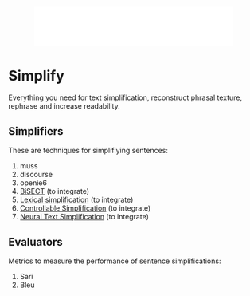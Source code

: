 <p align="center">
    <br>
    <img src="docs/source/images/simplify-logos_white.png" width="400"/>
    <br>
<p>

# Simplify

Everything you need for text simplification, reconstruct phrasal texture, rephrase and increase readability.

## Simplifiers 

These are techniques for simplifiying sentences:

1. muss
2. discourse
3. openie6
4. [BiSECT](https://github.com/mounicam/BiSECT) (to integrate)
5. [Lexical simplification](https://github.com/mounicam/lexical_simplification) (to integrate)  
6. [Controllable Simplification](https://github.com/mounicam/controllable_simplification) (to integrate)
7. [Neural Text Simplification](https://github.com/senisioi/NeuralTextSimplification) (to integrate)


## Evaluators

Metrics to measure the performance of sentence simplifications:

1. Sari
2. Bleu
